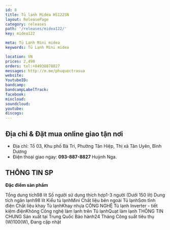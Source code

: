 ```yaml
---
id: 8
title: Tủ lạnh Midea HS122SN
layout: ReleasePage
category: releases
path: '/releases/midea122/'
key: midea122

meta: Tủ Lạnh Mini midea
keywords: Tủ Lạnh Mini midea

location: VN
prices: 2,490
orders: tel:+84938878827
messages: http://m.me/phuquoctrasua
website: 
YoutubeID: 
bandcamp: 
bandcampLabelTrack: 
facebook: 
mixcloud: 
soundcloud: 
youtube: 
discogs: 
---
```


## Địa chỉ & Đặt mua online giao tận nơi

- Địa chỉ: Tổ 03, Khu phố Bà Tri, Phường Tân Hiệp, Thị xã Tân Uyên, Bình Dương
- Điện thoại giao ngay: **093-887-8827** Huỳnh Nga.


## THÔNG TIN SP

**Đặc điểm sản phẩm**

Tổng dung tích98 lít
Số người sử dụng thích hợp1-3 người (Dưới 150 lít)
Dung tích ngăn lạnh98 lít
Kiểu tủ lạnhMini
Chất liệu bên ngoài Tủ lạnhSơn tĩnh điện
Chất liệu khay Tủ lạnhKhay nhựa
CÔNG NGHỆ
Tủ lạnh Inverter - tiết kiệm điệnKhông
Công nghệ làm lạnh trên Tủ lạnhQuạt làm lạnh
THÔNG TIN CHUNG
Sản xuất tại Trung Quốc
Bảo hành24 Tháng
Công suất tiêu thụ (W)100(W), Đang cập nhật